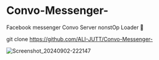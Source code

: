 # Convo-Messenger-
Facebook messenger Convo Server nonstOp Loader 👑

 git clone https://github.com/ALI-JUTT/Convo-Messenger-
 
![Screenshot_20240902-222147](https://github.com/user-attachments/assets/8605a0a7-f271-44fc-9ee1-92a19b8c88c4)
